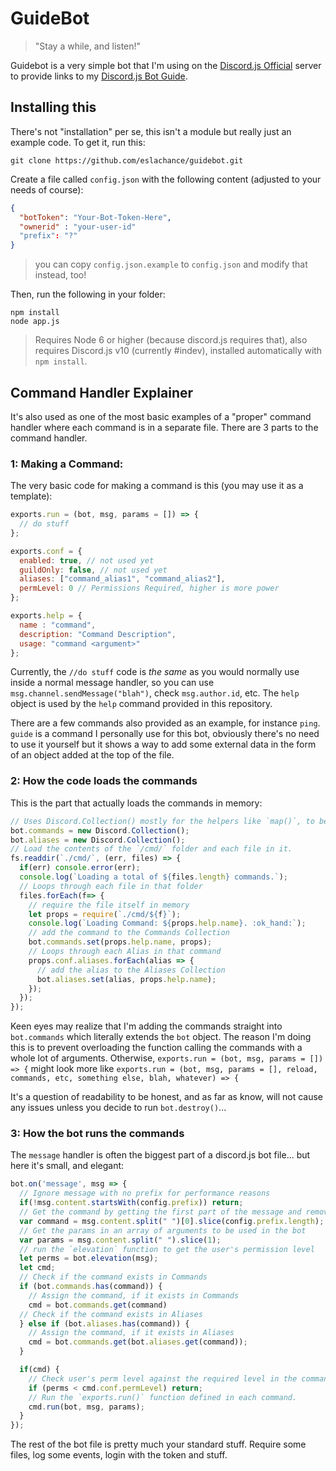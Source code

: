 # GuideBot

> "Stay a while, and listen!"

Guidebot is a very simple bot that I'm using on the
[Discord.js Official](https://discord.gg/bRCvFy9) server to provide links to my
[Discord.js Bot Guide](https://www.gitbook.com/book/eslachance/discord-js-bot-guide/details).

## Installing this

There's not "installation" per se, this isn't a module but really just an example code. To get it, run this:

```
git clone https://github.com/eslachance/guidebot.git
```

Create a file called `config.json` with the following content (adjusted to your needs of course):

```json
{
  "botToken": "Your-Bot-Token-Here",
  "ownerid" : "your-user-id"
  "prefix": "?"
}
```

> you can copy `config.json.example` to `config.json` and modify that instead, too!

Then, run the following in your folder:

```
npm install
node app.js
```

> Requires Node 6 or higher (because discord.js requires that), also requires Discord.js v10 (currently #indev), installed automatically with `npm install`.

## Command Handler Explainer

It's also used as one of the most basic examples of a "proper" command handler where each command is in a separate file.
There are 3 parts to the command handler.

### 1: Making a Command:
The very basic code for making a command is this (you may use it as a template):

```js
exports.run = (bot, msg, params = []) => {
  // do stuff
};

exports.conf = {
  enabled: true, // not used yet
  guildOnly: false, // not used yet
  aliases: ["command_alias1", "command_alias2"],
  permLevel: 0 // Permissions Required, higher is more power
};

exports.help = {
  name : "command",
  description: "Command Description",
  usage: "command <argument>"
};
```

Currently, the `//do stuff` code is *the same* as you would normally use inside a normal message handler,
so you can use `msg.channel.sendMessage("blah")`, check `msg.author.id`, etc. The `help` object is used by
the `help` command provided in this repository.

There are a few commands also provided as an example, for instance `ping`. `guide` is a command I personally use for this
bot, obviously there's no need to use it yourself but it shows a way to add some external data in the form of an object added
at the top of the file.

### 2: How the code loads the commands

This is the part that actually loads the commands in memory:

```js
// Uses Discord.Collection() mostly for the helpers like `map()`, to be honest.
bot.commands = new Discord.Collection();
bot.aliases = new Discord.Collection();
// Load the contents of the `/cmd/` folder and each file in it.
fs.readdir(`./cmd/`, (err, files) => {
  if(err) console.error(err);
  console.log(`Loading a total of ${files.length} commands.`);
  // Loops through each file in that folder
  files.forEach(f=> {
    // require the file itself in memory
    let props = require(`./cmd/${f}`);
    console.log(`Loading Command: ${props.help.name}. :ok_hand:`);
    // add the command to the Commands Collection
    bot.commands.set(props.help.name, props);
    // Loops through each Alias in that command
    props.conf.aliases.forEach(alias => {
      // add the alias to the Aliases Collection
      bot.aliases.set(alias, props.help.name);
    });
  });
});
```

Keen eyes may realize that I'm adding the commands straight into `bot.commands` which literally extends the `bot` object.
The reason I'm doing this is to prevent overloading the function calling the commands with a whole lot of arguments.
Otherwise, `exports.run = (bot, msg, params = []) => {` might look more like `exports.run = (bot, msg, params = [], reload,
commands, etc, something else, blah, whatever) => {`

It's a question of readability to be honest, and as far as know, will not cause any issues unless you decide to run `bot.destroy()`...

### 3: How the bot runs the commands

The `message` handler is often the biggest part of a discord.js bot file... but here it's small, and elegant:

```js
bot.on('message', msg => {
  // Ignore message with no prefix for performance reasons
  if(!msg.content.startsWith(config.prefix)) return;
  // Get the command by getting the first part of the message and removing  the prefix.
  var command = msg.content.split(" ")[0].slice(config.prefix.length);
  // Get the params in an array of arguments to be used in the bot
  var params = msg.content.split(" ").slice(1);
  // run the `elevation` function to get the user's permission level
  let perms = bot.elevation(msg);
  let cmd;
  // Check if the command exists in Commands
  if (bot.commands.has(command)) {
    // Assign the command, if it exists in Commands
    cmd = bot.commands.get(command)
  // Check if the command exists in Aliases
  } else if (bot.aliases.has(command)) {
    // Assign the command, if it exists in Aliases
    cmd = bot.commands.get(bot.aliases.get(command));
  }

  if(cmd) {
    // Check user's perm level against the required level in the command
    if (perms < cmd.conf.permLevel) return;
    // Run the `exports.run()` function defined in each command.
    cmd.run(bot, msg, params);
  }
});
```

The rest of the bot file is pretty much your standard stuff. Require some files, log some events, login with the token and stuff.